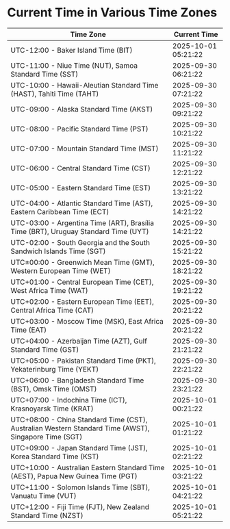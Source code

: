 # Current Time in Various Time Zones

| Time Zone | Current Time |
|-----------|--------------|
| UTC-12:00 - Baker Island Time (BIT) | 2025-10-01 05:21:22 |
| UTC-11:00 - Niue Time (NUT), Samoa Standard Time (SST) | 2025-09-30 06:21:22 |
| UTC-10:00 - Hawaii-Aleutian Standard Time (HAST), Tahiti Time (TAHT) | 2025-09-30 07:21:22 |
| UTC-09:00 - Alaska Standard Time (AKST) | 2025-09-30 09:21:22 |
| UTC-08:00 - Pacific Standard Time (PST) | 2025-09-30 10:21:22 |
| UTC-07:00 - Mountain Standard Time (MST) | 2025-09-30 11:21:22 |
| UTC-06:00 - Central Standard Time (CST) | 2025-09-30 12:21:22 |
| UTC-05:00 - Eastern Standard Time (EST) | 2025-09-30 13:21:22 |
| UTC-04:00 - Atlantic Standard Time (AST), Eastern Caribbean Time (ECT) | 2025-09-30 14:21:22 |
| UTC-03:00 - Argentina Time (ART), Brasília Time (BRT), Uruguay Standard Time (UYT) | 2025-09-30 14:21:22 |
| UTC-02:00 - South Georgia and the South Sandwich Islands Time (SGT) | 2025-09-30 15:21:22 |
| UTC±00:00 - Greenwich Mean Time (GMT), Western European Time (WET) | 2025-09-30 18:21:22 |
| UTC+01:00 - Central European Time (CET), West Africa Time (WAT) | 2025-09-30 19:21:22 |
| UTC+02:00 - Eastern European Time (EET), Central Africa Time (CAT) | 2025-09-30 20:21:22 |
| UTC+03:00 - Moscow Time (MSK), East Africa Time (EAT) | 2025-09-30 20:21:22 |
| UTC+04:00 - Azerbaijan Time (AZT), Gulf Standard Time (GST) | 2025-09-30 21:21:22 |
| UTC+05:00 - Pakistan Standard Time (PKT), Yekaterinburg Time (YEKT) | 2025-09-30 22:21:22 |
| UTC+06:00 - Bangladesh Standard Time (BST), Omsk Time (OMST) | 2025-09-30 23:21:22 |
| UTC+07:00 - Indochina Time (ICT), Krasnoyarsk Time (KRAT) | 2025-10-01 00:21:22 |
| UTC+08:00 - China Standard Time (CST), Australian Western Standard Time (AWST), Singapore Time (SGT) | 2025-10-01 01:21:22 |
| UTC+09:00 - Japan Standard Time (JST), Korea Standard Time (KST) | 2025-10-01 02:21:22 |
| UTC+10:00 - Australian Eastern Standard Time (AEST), Papua New Guinea Time (PGT) | 2025-10-01 03:21:22 |
| UTC+11:00 - Solomon Islands Time (SBT), Vanuatu Time (VUT) | 2025-10-01 04:21:22 |
| UTC+12:00 - Fiji Time (FJT), New Zealand Standard Time (NZST) | 2025-10-01 05:21:22 |
